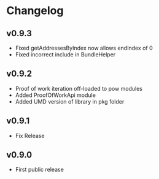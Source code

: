 # Changelog

## v0.9.3

* Fixed getAddressesByIndex now allows endIndex of 0
* Fixed incorrect include in BundleHelper

## v0.9.2

* Proof of work iteration off-loaded to pow modules
* Added ProofOfWorkApi module
* Added UMD version of library in pkg folder

## v0.9.1

* Fix Release

## v0.9.0

* First public release
